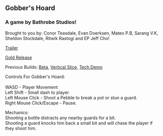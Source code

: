 ## Gobber's Hoard

### A game by Bathrobe Studios! 
Brought to you by: Conor Teasdale, Evan Doerksen, Mateo P.B, Sarang V.K, Sheldon Stockdale, Ritwik Rastogi and EP Jeff Cho!

[Trailer](https://www.youtube.com/watch?v=H3yzrdtegsc)

[Gold Release](/Gobbers-Hoard/index.html)

Previous Builds:
[Beta](/Gobbers-HoardB/index.html), [Vertical Slice](/Gobbers-HoardVS2/index.html), [Tech Demo](/Gobbers-HoardTD/index.html)

Controls For Gobber's Hoard:\
\
  WASD - Player Movement<br/>
  Left Shift - Small dash to player.<br/>
  Left Mouse Click - Shoot a Pebble to break a pot or stun a guard.<br/>
  Right Mouse Click/Escape - Pause.<br/>
 

Mechanics:<br/> 
  Shooting a bottle distracts any nearby guards for a bit.<br/>
  Shooting a guard knocks him back a small bit and will chase the player if they shoot him.<br/>
